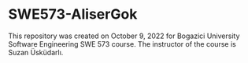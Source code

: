 # SWE573-AliserGok

This repository was created on October 9, 2022 for Bogazici University Software Engineering SWE 573 course. The instructor of the course is Suzan Üsküdarlı.
